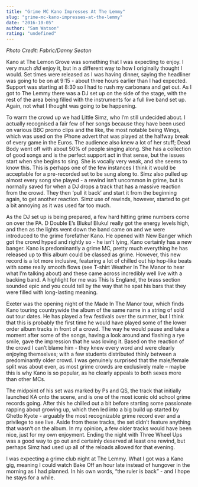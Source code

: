 ```yaml
---
title: "Grime MC Kano Impresses At The Lemmy"
slug: "grime-mc-kano-impresses-at-the-lemmy"
date: "2016-10-05"
author: "Sam Watson"
rating: "undefined"
---
```


_Photo Credit: Fabric/Danny Seaton_

Kano at The Lemon Grove was something that I was expecting to enjoy. I very much _did_ enjoy it, but in a different way to how I originally thought I would. Set times were released as I was having dinner, saying the headliner was going to be on at 9:15 - about three hours earlier than I had expected. Support was starting at 8:30 so I had to rush my carbonara and get out. As I got to The Lemmy there was a DJ set up on the side of the stage, with the rest of the area being filled with the instruments for a full live band set up. Again, not what I thought was going to be happening.

To warm the crowd up we had Little Simz, who I’m still undecided about. I actually recognised a fair few of her songs because they have been used on various BBC promo clips and the like, the most notable being Wings, which was used on the iPhone advert that was played at the halfway break of every game in the Euros. The audience also knew a lot of her stuff; Dead Body went off with about 50% of people singing along. She has a collection of good songs and is the perfect support act in that sense, but the issues start when she begins to sing. She is vocally very weak, and she seems to know this. This is perhaps one of the few instances I think it would be acceptable for a pre-recorded set to be sung along to. Simz also pulled up almost every song she played - a rewind isn’t uncommon in grime, but is normally saved for when a DJ drops a track that has a massive reaction from the crowd. They then ‘pull it back’ and start it from the beginning again, to get another reaction. Simz use of rewinds, however, started to get a bit annoying as it was used far too much.

As the DJ set up is being prepared, a few hard hitting grime numbers come on over the PA. D Double E’s Bluku! Bluku! really got the energy levels high, and then as the lights went down the band came on and we were introduced to the grime forefather Kano. He opened with New Banger which got the crowd hyped and rightly so - he isn’t lying, Kano certainly has a new banger. Kano is predominantly a grime MC, pretty much everything he has released up to this album could be classed as grime. However, this new record is a lot more inclusive, featuring a lot of chilled out hip hop-like beats with some really smooth flows (see T-shirt Weather In The Manor to hear what I’m talking about) and these came across incredibly well live with a backing band. A highlight for me was This Is England, the brass section sounded epic and you could tell by the way that he spat his bars that they were filled with long-lasting meaning.

Exeter was the opening night of the Made In The Manor tour, which finds Kano touring countrywide the album of the same name in a string of sold out tour dates. He has played a few festivals over the summer, but I think that this is probably the first time he would have played some of the lower order album tracks in front of a crowd. The way he would pause and take a moment after some of the songs, having a look around and flashing a rye smile, gave the impression that he was loving it. Based on the reaction of the crowd I can’t blame him - they knew every word and were clearly enjoying themselves; with a few students distributed thinly between a predominantly older crowd. I was genuinely surprised that the male/female split was about even, as most grime crowds are exclusively male – maybe this is why Kano is so popular, as he clearly appeals to both sexes more than other MCs.

The midpoint of his set was marked by Ps and QS, the track that initially launched KA onto the scene, and is one of the most iconic old school grime records going. After this he chilled out a bit before starting some passionate rapping about growing up, which then led into a big build up started by Ghetto Kyote - arguably the most recognizable grime record ever and a privilege to see live. Aside from these tracks, the set didn’t feature anything that wasn’t on the album. In my opinion, a few older tracks would have been nice, just for my own enjoyment. Ending the night with Three Wheel Ups was a good way to go out and certainly deserved at least one rewind, but perhaps Simz had used up all of the reloads allowed for that evening.

I was expecting a grime club night at The Lemmy. What I got was a Kano gig, meaning I could watch Bake Off an hour late instead of hungover in the morning as I had planned. In his own words, “the ruler is back” - and I hope he stays for a while.
